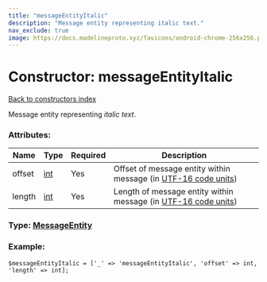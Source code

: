 ```yaml
---
title: "messageEntityItalic"
description: "Message entity representing italic text."
nav_exclude: true
image: https://docs.madelineproto.xyz/favicons/android-chrome-256x256.png
---
```

# Constructor: messageEntityItalic  
[Back to constructors index](/API_docs/constructors/index.html)



Message entity representing *italic text*.

### Attributes:

| Name     |    Type       | Required | Description |
|----------|---------------|----------|-------------|
|offset|[int](/API_docs/types/int.html) | Yes|Offset of message entity within message (in [UTF-16 code units](https://core.telegram.org/api/entities#entity-length))|
|length|[int](/API_docs/types/int.html) | Yes|Length of message entity within message (in [UTF-16 code units](https://core.telegram.org/api/entities#entity-length))|



### Type: [MessageEntity](/API_docs/types/MessageEntity.html)


### Example:

```
$messageEntityItalic = ['_' => 'messageEntityItalic', 'offset' => int, 'length' => int];
```  
